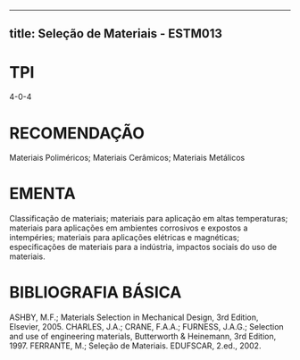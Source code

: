 
---
title: Seleção de Materiais - ESTM013 
---

# TPI

4-0-4

# RECOMENDAÇÃO

Materiais Poliméricos; Materiais Cerâmicos; Materiais Metálicos

# EMENTA

Classificação de materiais; materiais para aplicação em altas temperaturas; materiais para aplicações em ambientes corrosivos e expostos a intempéries; materiais para aplicações elétricas e magnéticas; especificações de materiais para a indústria, impactos sociais do uso de materiais.

# BIBLIOGRAFIA BÁSICA

ASHBY, M.F.; Materials Selection in Mechanical Design, 3rd Edition, Elsevier, 2005.
CHARLES, J.A.; CRANE, F.A.A.; FURNESS, J.A.G.; Selection and use of engineering materials, Butterworth & Heinemann, 3rd Edition, 1997.
FERRANTE, M.; Seleção de Materiais. EDUFSCAR, 2.ed., 2002.
        